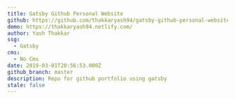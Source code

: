 ```yaml
---
title: Gatsby Github Personal Website
github: https://github.com/thakkaryash94/gatsby-github-personal-website
demo: https://thakkaryash94.netlify.com/
author: Yash Thakkar
ssg:
  - Gatsby
cms:
  - No Cms
date: 2019-03-01T20:56:53.000Z
github_branch: master
description: Repo for github portfolio using gatsby
stale: false
---
```

